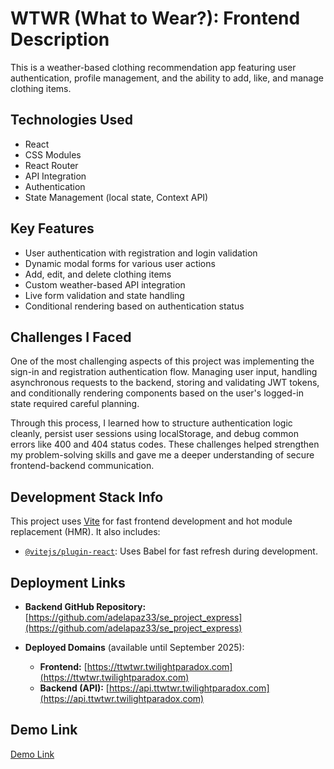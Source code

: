 # WTWR (What to Wear?): Frontend Description

This is a weather-based clothing recommendation app featuring user authentication, profile management, and the ability to add, like, and manage clothing items.

## Technologies Used

- React
- CSS Modules
- React Router
- API Integration
- Authentication
- State Management (local state, Context API)

## Key Features

- User authentication with registration and login validation
- Dynamic modal forms for various user actions
- Add, edit, and delete clothing items
- Custom weather-based API integration
- Live form validation and state handling
- Conditional rendering based on authentication status

## Challenges I Faced

One of the most challenging aspects of this project was implementing the sign-in and registration authentication flow. Managing user input, handling asynchronous requests to the backend, storing and validating JWT tokens, and conditionally rendering components based on the user's logged-in state required careful planning.

Through this process, I learned how to structure authentication logic cleanly, persist user sessions using localStorage, and debug common errors like 400 and 404 status codes. These challenges helped strengthen my problem-solving skills and gave me a deeper understanding of secure frontend-backend communication.

## Development Stack Info

This project uses [Vite](https://vitejs.dev/) for fast frontend development and hot module replacement (HMR). It also includes:

- [`@vitejs/plugin-react`](https://github.com/vitejs/vite-plugin-react): Uses Babel for fast refresh during development.

## Deployment Links

- **Backend GitHub Repository:** [https://github.com/adelapaz33/se_project_express](https://github.com/adelapaz33/se_project_express)

- **Deployed Domains** (available until September 2025):
  - **Frontend:** [https://ttwtwr.twilightparadox.com](https://ttwtwr.twilightparadox.com)
  - **Backend (API):** [https://api.ttwtwr.twilightparadox.com](https://api.ttwtwr.twilightparadox.com)


## Demo Link

[Demo Link](https://youtu.be/eGQR6fo5mP8?si=lz8z-w8bTv15gDT5)